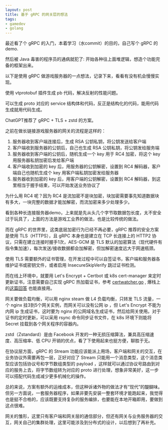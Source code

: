 ```yaml
---
layout: post
title: 基于 gRPC 的网关层的想法
tags: 
- gamedev
- golang
---  
```


最近看了个 gRPC 的入门，本着学习（水commit）的目的，自己写个 gRPC 的 demo.

然后被 Java 毒害的程序员的通病就犯了: 开始各种往上面堆逻辑，想造个功能完备的框架出来。

以下是使用 gRPC 做游戏服务器的一点想法，记录下来，看看有没有机会慢慢实现。

使用 vtprotobuf 插件生成 pb 代码，解决反射的性能问题。

可以生成 proto 对应的 service 结构体和代码，反正是结构化的代码，能用代码生成就用代码生成。

ChatGPT推荐了 gRPC + TLS + zstd 的方案。

之前在做长链接游戏服务器的网关的流程是这样的：
1. 服务器收到客户端连接后，生成 RSA 公钥私钥，将公钥发送给客户端
2. 客户端收到服务器的公钥后，自己也生成 RSA 公钥私钥，将公钥发给服务端
3. 服务器收到客户端的公钥后，随机生成一个 key 用于 RC4 加密，将这个 key 用服务器私钥加密后发给客户端
4. 客户端收到加密的 key 后，用服务器的公钥解密，设置到 RC4 解码器，客户端自己也随机生成个 key 用客户端私钥加密发给服务器
5. 服务器收到加密的 key 后，用客户端的公钥解密，设置到 RC4 解码器，到这里相当于握手结束，可以开始发送业务协议了

为什么用 RC4 呢？因为 RC4 是流加密不是块加密，块加密需要事先知道数据块有多大，一块完整的数据才能加解密，而流加密来多少处理多少。

看到各种长连接服务器demo，上来就是先从头几个字节取数据包长度，太不安全过于玩具了，上面的方法是游戏工业界的做法，也是比较传统的做法。

而在 gRPC 的世界里，这类底层加密行为已经不再必要，gRPC 推荐的安全方案是使用 TLS（HTTPS），且 gRPC 本身也是建立在 TCP 长连接上的 HTTP2 协议，只需在建立连接时握手1次，AES-GCM 是 TLS 默认的加密算法（现代硬件有指令集加速），每次发送/接收数据都会加解密，但加解密速度远大于网速瓶颈。

使用 TLS 需要额外的证书管理，在开发过程中可以自签证书，客户端和服务器各维护证书或密钥文件，或者启用 InsecureSkipVerify 跳过证书检测。 

而在线上环境中，就要用 Let's Encrypt + Certbot 或 k8s cert-manager 来定时更新证书，注意需要自己实现 gRPC 热加载证书，参考 [certwatcher.go](https://github.com/kubernetes-sigs/controller-runtime/blob/main/pkg/certwatcher/certwatcher.go) , 爆栈上的[这篇回答](https://stackoverflow.com/a/40883377) 也能直接用。

网关要做负载均衡，可以用 nginx steam 做 L4 负载均衡，只转发 TLS 流量，一个 nginx 挂3到5个网关实例，而网关可以没有公网 ip ，但 Let's Encrypt 不能为内网 ip 生成证书，这时要为 nginx 的公网域名生成证书，然后给网关使用。对于证书的定时更新，可以采用 rsync 命令同步证书文件，在 k8s 环境下则能将 Secret 挂载到各个网关程序的容器内。 

zstd（Zstandard）是由 Facebook 开发的一种无损压缩算法，兼具高压缩速度、高压缩率、低 CPU 开销的优点，看了下使用起来也挺方便，聊胜于无。

在协议层方面，gRPC 的 Stream 功能应该能派上用场，客户端和网关的交互，在业务协议外需要再包一层，正好对应了 Stream 只能用一个消息类型，这个消息类型应该包括协议号和字节数组类型的 payload ，这样就可以通过协议号路由到对应的服务上去，将字节数组转为对应的 proto 进行处理，想象非常美好，这一步可以搭配代码生成减少更多机械化的操作。

总的来说，方案有额外的运维成本，但这种诉诸外物的做法才有“现代”的醍醐味。但另一方面说，一套服务器程序，如果非要先安装一整套环境才能跑起来，我觉得也是挺不合格的，应该既要支持复杂的服务编排，也要能在本地开箱即用，要做到这点很难。

网关的雏形，这里只有客户端和网关层的通信部分，但还有网关与业务服务器的交互，网关自己的集群处理，这里可能涉及到分布式的设计，以后想到了再补充。 


